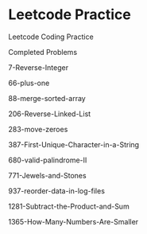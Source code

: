 # Leetcode Practice
Leetcode Coding Practice 

Completed Problems

7-Reverse-Integer

66-plus-one

88-merge-sorted-array

206-Reverse-Linked-List

283-move-zeroes

387-First-Unique-Character-in-a-String

680-valid-palindrome-II

771-Jewels-and-Stones

937-reorder-data-in-log-files

1281-Subtract-the-Product-and-Sum

1365-How-Many-Numbers-Are-Smaller

